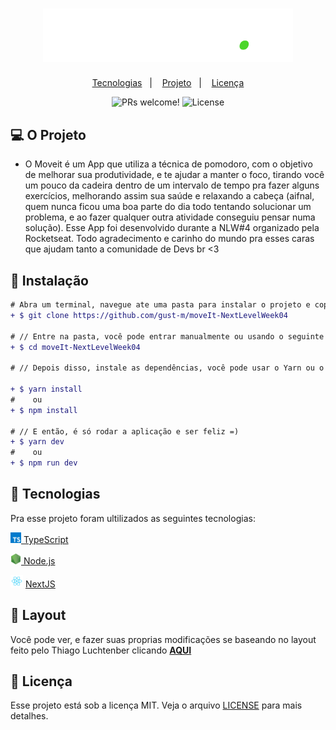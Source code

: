 <h1 align="center">
    <img  alt="MoveIt" title="moveitapp" src=.github/logo-moveit.svg width="400px"/>
</h1>

<p align="center">
  <a href="#-tecnologias">Tecnologias</a>&nbsp;&nbsp;&nbsp;|&nbsp;&nbsp;&nbsp;
  <a href="#-projeto">Projeto</a>&nbsp;&nbsp;&nbsp;|&nbsp;&nbsp;&nbsp;
  <a href="#memo-licença">Licença</a>
</p>

<p align="center">
 <img src="https://img.shields.io/static/v1?label=PRs&message=welcome&color=15C3D6&labelColor=000000" alt="PRs welcome!" />

  <img alt="License" src="https://img.shields.io/static/v1?label=license&message=MIT&color=15C3D6&labelColor=000000">
</p>

## 💻 O Projeto

- O Moveit é um App que utiliza a técnica de pomodoro, com o objetivo de melhorar sua produtividade, e te ajudar a manter o foco, tirando você um pouco da cadeira dentro de um intervalo de tempo pra fazer alguns exercícios, melhorando assim sua saúde e relaxando a cabeça (aifnal, quem nunca ficou uma boa parte do dia todo tentando solucionar um problema, e ao fazer qualquer outra atividade conseguiu pensar numa solução). Esse App foi desenvolvido durante a NLW#4 organizado pela Rocketseat. Todo agradecimento e carinho do mundo pra esses caras que ajudam tanto a comunidade de Devs br <3

## 💾 Instalação

```diff
# Abra um terminal, navegue ate uma pasta para instalar o projeto e copie este repositório com o comando
+ $ git clone https://github.com/gust-m/moveIt-NextLevelWeek04

# // Entre na pasta, você pode entrar manualmente ou usando o seguinte comando:
+ $ cd moveIt-NextLevelWeek04

# // Depois disso, instale as dependências, você pode usar o Yarn ou o NPM

+ $ yarn install
#    ou
+ $ npm install

# // E então, é só rodar a aplicação e ser feliz =)
+ $ yarn dev
#    ou
+ $ npm run dev
```

## 🚀 Tecnologias

Pra esse projeto foram ultilizados as seguintes tecnologias:

<img height="17" src="https://raw.githubusercontent.com/github/explore/80688e429a7d4ef2fca1e82350fe8e3517d3494d/topics/typescript/typescript.png">[ TypeScript](https://www.typescriptlang.org/)

<img height="17" src="https://raw.githubusercontent.com/github/explore/80688e429a7d4ef2fca1e82350fe8e3517d3494d/topics/nodejs/nodejs.png">[ Node.js](https://nodejs.org/en/)

<img height="20" src="https://raw.githubusercontent.com/github/explore/80688e429a7d4ef2fca1e82350fe8e3517d3494d/topics/react/react.png"> [ NextJS](https://reactjs.org)

## 🔖 Layout

Você pode ver, e fazer suas proprias modificações se baseando no layout feito pelo Thiago Luchtenber clicando **[AQUI](https://www.figma.com/file/ge20pu3ofMOKoliUyKx1Nl/Move.it-1.0?node-id=160%3A2761)**

## :memo: Licença

Esse projeto está sob a licença MIT. Veja o arquivo [LICENSE](LICENSE) para mais detalhes.
